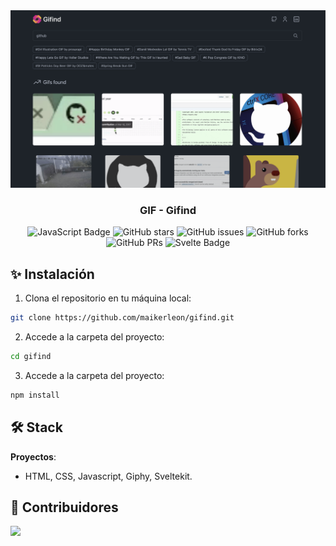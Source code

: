 <div align="center">
    <img src="./static/web.png" /> 
  <h3>
    <strong>GIF - Gifind</strong>
  </h3>
</div>

<p></p>

<div align="center">

![JavaScript Badge](https://img.shields.io/badge/JavaScript-F7DF1E?logo=javascript&logoColor=000&style=flat)
![GitHub stars](https://img.shields.io/github/stars/maikerleon/gifind)
![GitHub issues](https://img.shields.io/github/issues/maikerleon/gifind)
![GitHub forks](https://img.shields.io/github/forks/maikerleon/gifind)
![GitHub PRs](https://img.shields.io/github/issues-pr/maikerleon/gifind)
![Svelte Badge](https://img.shields.io/badge/Astro-BC52EE?logo=astro&logoColor=fff&style=flat)

</div>

## ✨ Instalación

1. Clona el repositorio en tu máquina local:

```bash
git clone https://github.com/maikerleon/gifind.git
```

2. Accede a la carpeta del proyecto:

```bash
cd gifind
```

3. Accede a la carpeta del proyecto:

```bash
npm install
```

## 🛠️ Stack

**Proyectos**:

- HTML, CSS, Javascript, Giphy, Sveltekit.

## 👑 Contribuidores

<a href="https://github.com/maikerleon/gifind/graphs/contributors">
  <img src="https://contrib.rocks/image?repo=maikerleon/gifind" />
</a>